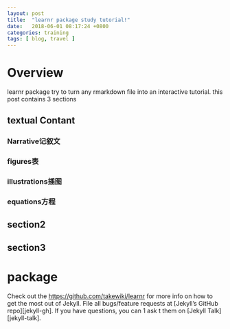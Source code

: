 ```yaml
---
layout: post
title:  "learnr package study tutorial!"
date:   2018-06-01 08:17:24 +0800
categories: training
tags: [ blog, travel ]
---
```

# Overview
learnr package try to turn any rmarkdown file into an interactive tutorial.
this post contains 3 sections

## textual Contant

### Narrative记叙文

### figures表

### illustrations插图

### equations方程

## section2

## section3

# package

Check out the https://github.com/takewiki/learnr for more info on how to get the most out of Jekyll. File all bugs/feature requests at [Jekyll’s GitHub repo][jekyll-gh]. If you have questions, you can  1 ask t them on [Jekyll Talk][jekyll-talk].

